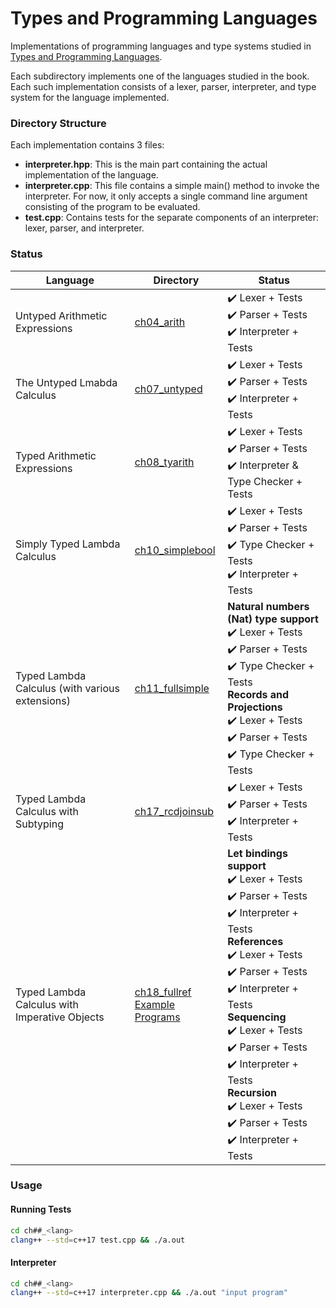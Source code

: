 # Types and Programming Languages

Implementations of programming languages and type systems studied in [Types and Programming Languages](https://www.cis.upenn.edu/~bcpierce/tapl/).

Each subdirectory implements one of the languages studied in the book. Each such implementation consists of a lexer, parser, interpreter, and type system for the language implemented.

### Directory Structure

Each implementation contains 3 files:
- **interpreter.hpp**: This is the main part containing the actual implementation of the language.
- **interpreter.cpp**: This file contains a simple main() method to invoke the interpreter. For now, it only accepts a single command line argument consisting of the program to be evaluated.
- **test.cpp**: Contains tests for the separate components of an interpreter: lexer, parser, and interpreter.

### Status

Language | Directory | Status
--- | --- | ---
Untyped Arithmetic Expressions | [ch04_arith](ch04_arith) | :heavy_check_mark: Lexer + Tests <br> :heavy_check_mark: Parser + Tests <br> :heavy_check_mark: Interpreter + Tests
The Untyped Lmabda Calculus | [ch07_untyped](ch07_untyped) | :heavy_check_mark: Lexer + Tests <br> :heavy_check_mark: Parser + Tests <br> :heavy_check_mark: Interpreter + Tests
Typed Arithmetic Expressions | [ch08_tyarith](ch08_tyarith) | :heavy_check_mark: Lexer + Tests <br> :heavy_check_mark: Parser + Tests <br> :heavy_check_mark: Interpreter & Type Checker + Tests
Simply Typed Lambda Calculus | [ch10_simplebool](ch10_simplebool) | :heavy_check_mark: Lexer + Tests <br> :heavy_check_mark: Parser + Tests <br> :heavy_check_mark: Type Checker + Tests <br> :heavy_check_mark: Interpreter + Tests
Typed Lambda Calculus (with various extensions) | [ch11_fullsimple](ch11_fullsimple) | __Natural numbers (Nat) type support__ <br> :heavy_check_mark: Lexer + Tests <br> :heavy_check_mark: Parser + Tests <br> :heavy_check_mark: Type Checker + Tests <br> __Records and Projections__ <br> :heavy_check_mark: Lexer + Tests <br> :heavy_check_mark: Parser + Tests <br> :heavy_check_mark: Type Checker + Tests
Typed Lambda Calculus with Subtyping | [ch17_rcdjoinsub](ch17_rcdjoinsub) | :heavy_check_mark: Lexer + Tests <br> :heavy_check_mark: Parser + Tests <br> :heavy_check_mark: Interpreter + Tests
Typed Lambda Calculus with Imperative Objects | [ch18_fullref](ch18_fullref) <br> [Example Programs](ch18_fullref/examples) | __Let bindings support__ <br> :heavy_check_mark: Lexer + Tests <br> :heavy_check_mark: Parser + Tests <br> :heavy_check_mark: Interpreter + Tests <br> __References__ <br> :heavy_check_mark: Lexer + Tests <br> :heavy_check_mark: Parser + Tests <br> :heavy_check_mark: Interpreter + Tests <br> __Sequencing__ <br> :heavy_check_mark: Lexer + Tests <br> :heavy_check_mark: Parser + Tests <br> :heavy_check_mark: Interpreter + Tests <br> __Recursion__ <br> :heavy_check_mark: Lexer + Tests <br> :heavy_check_mark: Parser + Tests <br> :heavy_check_mark: Interpreter + Tests

### Usage

#### Running Tests

```bash
cd ch##_<lang>
clang++ --std=c++17 test.cpp && ./a.out
```

#### Interpreter

```bash
cd ch##_<lang>
clang++ --std=c++17 interpreter.cpp && ./a.out "input program"
```

